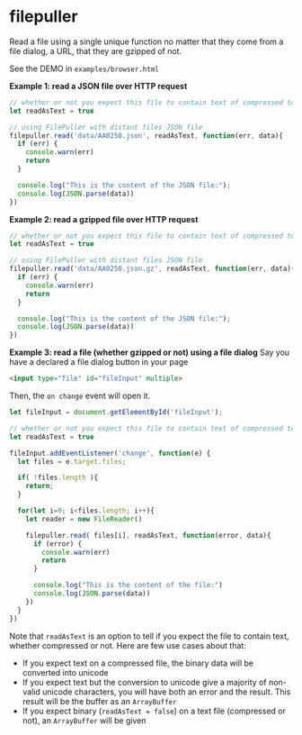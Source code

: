 # filepuller
Read a file using a single unique function no matter that they come from a file dialog, a URL, that they are gzipped of not.

See the DEMO in `examples/browser.html`

**Example 1: read a JSON file over HTTP request**
```javascript
// whether or not you expect this file to contain text of compressed text
let readAsText = true

// using FilePuller with distant files JSON file
filepuller.read('data/AA0250.json', readAsText, function(err, data){
  if (err) {
    console.warn(err)
    return
  }

  console.log("This is the content of the JSON file:");
  console.log(JSON.parse(data))
})
```

**Example 2: read a gzipped file over HTTP request**
```javascript
// whether or not you expect this file to contain text of compressed text
let readAsText = true

// using FilePuller with distant files JSON file
filepuller.read('data/AA0250.json.gz', readAsText, function(err, data){
  if (err) {
    console.warn(err)
    return
  }

  console.log("This is the content of the JSON file:");
  console.log(JSON.parse(data))
})
```

**Example 3: read a file (whether gzipped or not) using a file dialog**
Say you have a declared a file dialog button in your page
```html
<input type="file" id="fileInput" multiple>
```

Then, the `on change` event will open it.
```javascript
let fileInput = document.getElementById('fileInput');

// whether or not you expect this file to contain text of compressed text
let readAsText = true

fileInput.addEventListener('change', function(e) {
  let files = e.target.files;

  if( !files.length ){
    return;
  }

  for(let i=0; i<files.length; i++){
    let reader = new FileReader()

    filepuller.read( files[i], readAsText, function(error, data){
      if (error) {
        console.warn(err)
        return
      }

      console.log("This is the content of the file:")
      console.log(JSON.parse(data))
    })
  }
})
```

Note that `readAsText` is an option to tell if you expect the file to contain text, whether compressed or not.
Here are few use cases about that:
- If you expect text on a compressed file, the binary data will be converted into unicode
- If you expect text but the conversion to unicode give a majority of non-valid unicode characters, you will have both an error and the result. This result will be the buffer as an `ArrayBuffer`
- If you expect binary (`readAsText = false`) on a text file (compressed or not), an `ArrayBuffer` will be given
